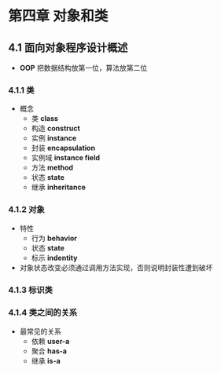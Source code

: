 # 第四章 对象和类
## 4.1 面向对象程序设计概述
- **OOP** 把数据结构放第一位，算法放第二位
### 4.1.1 类
- 概念
	- 类 **class**
	- 构造 **construct**
	- 实例 **instance**
	- 封装 **encapsulation**
	- 实例域 **instance field**
	- 方法 **method**
	- 状态 **state**
	- 继承 **inheritance**
### 4.1.2 对象
- 特性
	- 行为 **behavior**
	- 状态 **state**
	- 标示 **indentity**
- 对象状态改变必须通过调用方法实现，否则说明封装性遭到破坏
### 4.1.3 标识类
### 4.1.4 类之间的关系
- 最常见的关系
	- 依赖 **user-a**
	- 聚合 **has-a**
	- 继承 **is-a**
<!--stackedit_data:
eyJoaXN0b3J5IjpbMTc4NDQxMTg3OCwtNDQ5OTM4MzUsODE1OT
kxNTk0LDk3NjA5ODIwNywzNTQ3ODA3MzddfQ==
-->